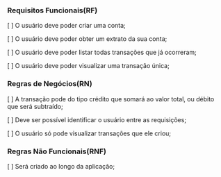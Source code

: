 ### Requisitos Funcionais(RF)

[ ] O usuário deve poder criar uma conta;

[ ] O usuário deve poder obter um extrato da sua conta;

[ ] O usuário deve poder listar todas transações que já ocorreram;

[ ] O usuário deve poder visualizar uma transação única;

### Regras de Negócios(RN)

[ ] A transação pode do tipo crédito que somará ao valor total, ou débito que será subtraído;

[ ] Deve ser possível identificar o usuário entre as requisições;

[ ] O usuário só pode visualizar transações que ele criou;


### Regras Não Funcionais(RNF)

[ ] Será criado ao longo da aplicação;
